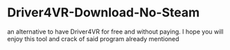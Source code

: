 # Driver4VR-Download-No-Steam
an alternative to have Driver4VR for free and without paying. I hope you will enjoy this tool and crack of said program already mentioned
